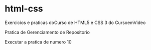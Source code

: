 # html-css
 Exercicíos e praticas doCurso de HTML5 e CSS 3 do CursoemVideo 

 Pratica de Gerenciamento de Repositorio

 <a hreaf= "https://joaovitorpaivalopes.github.io/html-css/pratica/p010/desafio.html"> Executar a pratica de numero 10</a>
